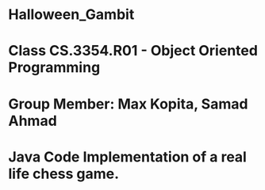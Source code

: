 # Halloween_Gambit
# Class CS.3354.R01 - Object Oriented Programming
# Group Member: Max Kopita, Samad Ahmad
# Java Code Implementation of a real life chess game.

